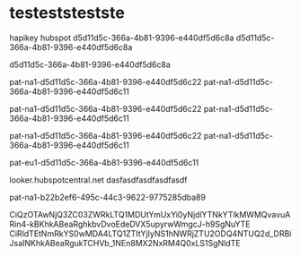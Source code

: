 # testeststestste
hapikey
hubspot
d5d11d5c-366a-4b81-9396-e440df5d6c8a
d5d11d5c-366a-4b81-9396-e440df5d6c8a

d5d11d5c-366a-4b81-9396-e440df5d6c8a


pat-na1-d5d11d5c-366a-4b81-9396-e440df5d6c22
pat-na1-d5d11d5c-366a-4b81-9396-e440df5d6c11

pat-na1-d5d11d5c-366a-4b81-9396-e440df5d6c22
pat-na1-d5d11d5c-366a-4b81-9396-e440df5d6c11

pat-na1-d5d11d5c-366a-4b81-9396-e440df5d6c22
pat-na1-d5d11d5c-366a-4b81-9396-e440df5d6c11

pat-eu1-d5d11d5c-366a-4b81-9396-e440df5d6c11


looker.hubspotcentral.net
dasfasdfasdfasdfasdf

pat-na1-b22b2ef6-495c-44c3-9622-9775285dba89

CiQzOTAwNjQ3ZC03ZWRkLTQ1MDUtYmUxYi0yNjdlYTNkYTlkMWMQvavuARin4-kBKhkABeaRghkbvDvoEdeDVX5upyrwWmgcJ-h9SgNuYTE
CiRldTEtNmRkYS0wMDA4LTQ1ZTItYjIyNS1hNWRjZTU2ODQ4NTUQ2d_DRBiJsaINKhkABeaRgukTCHVb_1NEn8MX2NxRM4Q0xLS1SgNldTE
